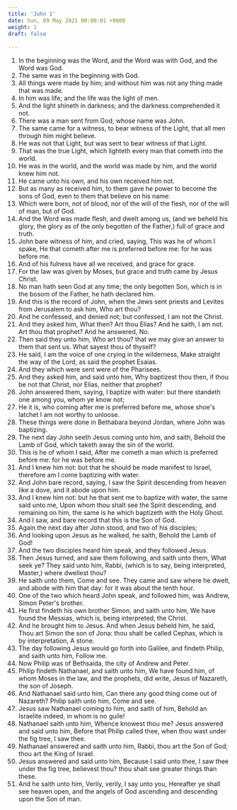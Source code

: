 ```yaml
---
title: 'John 1'
date: Sun, 09 May 2021 00:00:01 +0000
weight: 1
draft: false
  
---
```


1. In the beginning was the Word, and the Word was with God, and the Word was God.
2. The same was in the beginning with God.
3. All things were made by him; and without him was not any thing made that was made.
4. In him was life; and the life was the light of men.
5. And the light shineth in darkness; and the darkness comprehended it not.
6. There was a man sent from God, whose name was John.
7. The same came for a witness, to bear witness of the Light, that all men through him might believe.
8. He was not that Light, but was sent to bear witness of that Light.
9. That was the true Light, which lighteth every man that cometh into the world.
10. He was in the world, and the world was made by him, and the world knew him not.
11. He came unto his own, and his own received him not.
12. But as many as received him, to them gave he power to become the sons of God, even to them that believe on his name:
13. Which were born, not of blood, nor of the will of the flesh, nor of the will of man, but of God.
14. And the Word was made flesh, and dwelt among us, (and we beheld his glory, the glory as of the only begotten of the Father,) full of grace and truth.
15. John bare witness of him, and cried, saying, This was he of whom I spake, He that cometh after me is preferred before me: for he was before me.
16. And of his fulness have all we received, and grace for grace.
17. For the law was given by Moses, but grace and truth came by Jesus Christ.
18. No man hath seen God at any time; the only begotten Son, which is in the bosom of the Father, he hath declared him.
19. And this is the record of John, when the Jews sent priests and Levites from Jerusalem to ask him, Who art thou?
20. And he confessed, and denied not; but confessed, I am not the Christ.
21. And they asked him, What then? Art thou Elias? And he saith, I am not. Art thou that prophet? And he answered, No.
22. Then said they unto him, Who art thou? that we may give an answer to them that sent us. What sayest thou of thyself?
23. He said, I am the voice of one crying in the wilderness, Make straight the way of the Lord, as said the prophet Esaias.
24. And they which were sent were of the Pharisees.
25. And they asked him, and said unto him, Why baptizest thou then, if thou be not that Christ, nor Elias, neither that prophet?
26. John answered them, saying, I baptize with water: but there standeth one among you, whom ye know not;
27. He it is, who coming after me is preferred before me, whose shoe's latchet I am not worthy to unloose.
28. These things were done in Bethabara beyond Jordan, where John was baptizing.
29. The next day John seeth Jesus coming unto him, and saith, Behold the Lamb of God, which taketh away the sin of the world.
30. This is he of whom I said, After me cometh a man which is preferred before me: for he was before me.
31. And I knew him not: but that he should be made manifest to Israel, therefore am I come baptizing with water.
32. And John bare record, saying, I saw the Spirit descending from heaven like a dove, and it abode upon him.
33. And I knew him not: but he that sent me to baptize with water, the same said unto me, Upon whom thou shalt see the Spirit descending, and remaining on him, the same is he which baptizeth with the Holy Ghost.
34. And I saw, and bare record that this is the Son of God.
35. Again the next day after John stood, and two of his disciples;
36. And looking upon Jesus as he walked, he saith, Behold the Lamb of God!
37. And the two disciples heard him speak, and they followed Jesus.
38. Then Jesus turned, and saw them following, and saith unto them, What seek ye? They said unto him, Rabbi, (which is to say, being interpreted, Master,) where dwellest thou?
39. He saith unto them, Come and see. They came and saw where he dwelt, and abode with him that day: for it was about the tenth hour.
40. One of the two which heard John speak, and followed him, was Andrew, Simon Peter's brother.
41. He first findeth his own brother Simon, and saith unto him, We have found the Messias, which is, being interpreted, the Christ.
42. And he brought him to Jesus. And when Jesus beheld him, he said, Thou art Simon the son of Jona: thou shalt be called Cephas, which is by interpretation, A stone.
43. The day following Jesus would go forth into Galilee, and findeth Philip, and saith unto him, Follow me.
44. Now Philip was of Bethsaida, the city of Andrew and Peter.
45. Philip findeth Nathanael, and saith unto him, We have found him, of whom Moses in the law, and the prophets, did write, Jesus of Nazareth, the son of Joseph.
46. And Nathanael said unto him, Can there any good thing come out of Nazareth? Philip saith unto him, Come and see.
47. Jesus saw Nathanael coming to him, and saith of him, Behold an Israelite indeed, in whom is no guile!
48. Nathanael saith unto him, Whence knowest thou me? Jesus answered and said unto him, Before that Philip called thee, when thou wast under the fig tree, I saw thee.
49. Nathanael answered and saith unto him, Rabbi, thou art the Son of God; thou art the King of Israel.
50. Jesus answered and said unto him, Because I said unto thee, I saw thee under the fig tree, believest thou? thou shalt see greater things than these.
51. And he saith unto him, Verily, verily, I say unto you, Hereafter ye shall see heaven open, and the angels of God ascending and descending upon the Son of man.

